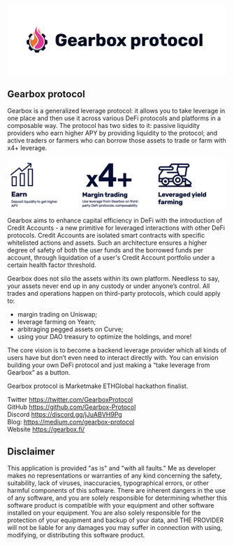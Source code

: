 ![gearbox](header.jpeg)

## Gearbox protocol
Gearbox is a generalized leverage protocol: it allows you to take leverage in one place and then use it across various DeFi protocols and platforms in a composable way. The protocol has two sides to it: passive liquidity providers who earn higher APY by providing liquidity to the protocol; and active traders or farmers who can borrow those assets to trade or farm with x4+ leverage.  

![features](docs/features.jpeg)

Gearbox aims to enhance capital efficiency in DeFi with the introduction of Credit Accounts - a new primitive for leveraged interactions with other DeFi protocols. Credit Accounts are isolated smart contracts with specific whitelisted actions and assets. Such an architecture ensures a higher degree of safety of both the user funds and the borrowed funds per account, through liquidation of a user's Credit Account portfolio under a certain health factor threshold. 

Gearbox does not silo the assets within its own platform. Needless to say, your assets never end up in any custody or under anyone’s control. All trades and operations happen on third-party protocols, which could apply to:
- margin trading on Uniswap;
- leverage farming on Yearn;
- arbitraging pegged assets on Curve;
- using your DAO treasury to optimize the holdings, and more!

The core vision is to become a backend leverage provider which all kinds of users have but don’t even need to interact directly with. You can envision building your own DeFi protocol and just making a “take leverage from Gearbox” as a button.

Gearbox protocol is Marketmake ETHGlobal hackathon finalist.

Twitter https://twitter.com/GearboxProtocol  
GitHub https://github.com/Gearbox-Protocol  
Discord https://discord.gg/jJuABVH9Pg   
Blog: https://medium.com/gearbox-protocol   
Website https://gearbox.fi/  


## Disclaimer

This application is provided "as is" and "with all faults." Me as developer makes no representations or
warranties of any kind concerning the safety, suitability, lack of viruses, inaccuracies, typographical
errors, or other harmful components of this software. There are inherent dangers in the use of any software,
and you are solely responsible for determining whether this software product is compatible with your equipment and
other software installed on your equipment. You are also solely responsible for the protection of your equipment
and backup of your data, and THE PROVIDER will not be liable for any damages you may suffer in connection with using,
modifying, or distributing this software product.
